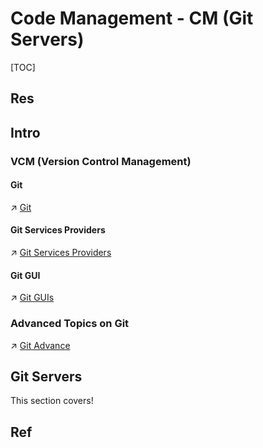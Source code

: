 # Code Management - CM (Git Servers)

[TOC]



## Res


## Intro
### VCM (Version Control Management)
#### Git
↗ [Git](../../../Software%20Engineering/CASE%20Tools/Integrated%20CASE%20Tools/🐙%20VCM/Git/Git.md)


#### Git Services Providers
↗ [Git Services Providers](../../../Software%20Engineering/CASE%20Tools/Integrated%20CASE%20Tools/🐙%20VCM/Git%20Services%20Providers/Git%20Services%20Providers.md)


#### Git GUI
↗ [Git GUIs](../../../Software%20Engineering/CASE%20Tools/Integrated%20CASE%20Tools/🐙%20VCM/Git%20GUIs/Git%20GUIs.md)


### Advanced Topics on Git
↗ [Git Advance](../../../Software%20Engineering/CASE%20Tools/Integrated%20CASE%20Tools/🐙%20VCM/Git/Git%20Advance/Git%20Advance.md)



## Git Servers
This section covers!



## Ref

